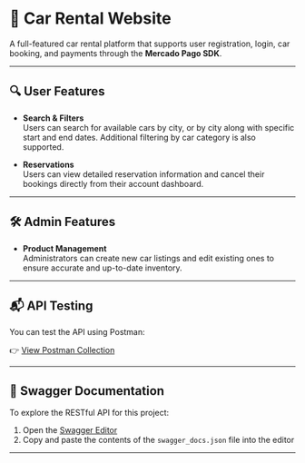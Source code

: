 # 🚗 Car Rental Website

A full-featured car rental platform that supports user registration, login, car booking, and payments through the **Mercado Pago SDK**.

---

## 🔍 User Features

- **Search & Filters**  
  Users can search for available cars by city, or by city along with specific start and end dates. Additional filtering by car category is also supported.

- **Reservations**  
  Users can view detailed reservation information and cancel their bookings directly from their account dashboard.

---

## 🛠️ Admin Features

- **Product Management**  
  Administrators can create new car listings and edit existing ones to ensure accurate and up-to-date inventory.

---

## 📬 API Testing

You can test the API using Postman:

👉 [View Postman Collection](https://documenter.getpostman.com/view/18629048/2s8YekQEjs)

---

## 📄 Swagger Documentation

To explore the RESTful API for this project:

1. Open the [Swagger Editor](https://editor.swagger.io/)
2. Copy and paste the contents of the `swagger_docs.json` file into the editor

---